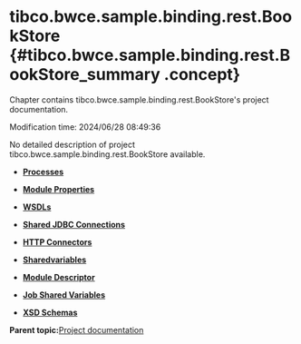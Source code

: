 # tibco.bwce.sample.binding.rest.BookStore {#tibco.bwce.sample.binding.rest.BookStore_summary .concept}

Chapter contains tibco.bwce.sample.binding.rest.BookStore's project documentation.

Modification time: 2024/06/28 08:49:36

No detailed description of project tibco.bwce.sample.binding.rest.BookStore available.

-   **[Processes](../../projects/tibco.bwce.sample.binding.rest.BookStore/common/process.md)**  

-   **[Module Properties](../../projects/tibco.bwce.sample.binding.rest.BookStore/common/substvar.md)**  

-   **[WSDLs](../../projects/tibco.bwce.sample.binding.rest.BookStore/common/wsdl.md)**  

-   **[Shared JDBC Connections](../../projects/tibco.bwce.sample.binding.rest.BookStore/common/sharedjdbc.md)**  

-   **[HTTP Connectors](../../projects/tibco.bwce.sample.binding.rest.BookStore/common/httpConnector.md)**  

-   **[Sharedvariables](../../projects/tibco.bwce.sample.binding.rest.BookStore/common/sharedvariable.md)**  

-   **[Module Descriptor](../../projects/tibco.bwce.sample.binding.rest.BookStore/common/moduleDescriptor.md)**  

-   **[Job Shared Variables](../../projects/tibco.bwce.sample.binding.rest.BookStore/common/jobsharedvariable.md)**  

-   **[XSD Schemas](../../projects/tibco.bwce.sample.binding.rest.BookStore/common/xsd.md)**  


**Parent topic:**[Project documentation](../../projects/projects.md)

